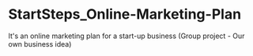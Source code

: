 # StartSteps_Online-Marketing-Plan
It's an online marketing plan for a start-up business (Group project - Our own business idea)
